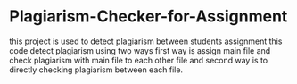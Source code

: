 # Plagiarism-Checker-for-Assignment <br>
this project is used to detect plagiarism between students assignment 
this code detect plagiarism using two ways first way is assign main file and check plagiarism with main file to each other file and second way is to directly checking plagiarism between each file.
